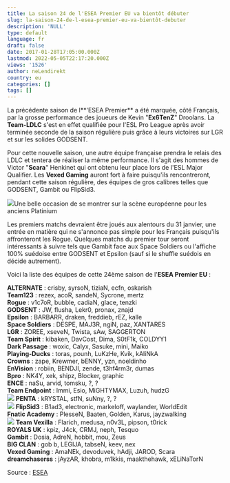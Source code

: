 ```yaml
---
title: La saison 24 de l'ESEA Premier EU va bientôt débuter
slug: la-saison-24-de-l-esea-premier-eu-va-bientôt-debuter
description: 'NULL'
type: default
language: fr
draft: false
date: 2017-01-28T17:05:00.000Z
lastmod: 2022-05-05T22:17:20.000Z
views: '1526'
author: neLendirekt
country: eu
categories: []
tags: []
---
```

La précédente saison de l**'ESEA Premier** a été marquée, côté Français, par la grosse performance des joueurs de Kevin "**Ex6TenZ**" Droolans. La **Team-LDLC** s'est en effet qualifiée pour l'ESL Pro League après avoir terminée seconde de la saison régulière puis grâce à leurs victoires sur LGR et sur les solides GODSENT.

Pour cette nouvelle saison, une autre équipe française prendra le relais des LDLC et tentera de réaliser la même performance. Il s'agit des hommes de Victor "**Scara**" Henkinet qui ont obtenu leur place lors de l'ESL Major Qualifier. Les **Vexed Gaming** auront fort à faire puisqu'ils rencontreront, pendant cette saison régulière, des équipes de gros calibres telles que GODSENT, Gambit ou FlipSid3.

![](/storage/images/588cc54d4eb52_14776633885997jpeg.jpeg)Une belle occasion de se montrer sur la scène européenne pour les anciens Platinium

Les premiers matchs devraient être joués aux alentours du 31 janvier, une entrée en matière qui ne s'annonce pas simple pour les Français puisqu'ils affronteront les Rogue. Quelques matchs du premier tour seront intéressants à suivre tels que Gambit face aux Space Soldiers ou l'affiche 100% suédoise entre GODSENT et Epsilon (sauf si le shuffle suédois en décide autrement).

Voici la liste des équipes de cette 24ème saison de l'**ESEA Premier EU** :

**ALTERNATE** : crisby, syrsoN, tiziaN, ecfn, oskarish  
**Team123** : rezex, acoR, sandeN, Sycrone, mertz  
**Rogue** : v1c7oR, bubble, cadiaN, glace, tenzki  
**GODSENT** : JW, flusha, Lekr0, pronax, znajd  
**Epsilon** : BARBARR, draken, freddieb, rEZ, kalle  
**Space Soldiers** : DESPE, MAJ3R, ngiN, paz, XANTARES  
**LGR** : ZOREE, xseveN, Twista, sAw, SAGGERTON  
**Team Spirit** : kibaken, DavCost, Dima, S0tF1k, COLDYY1  
**Dark Passage** : woxic, Calyx, Sasuke, mini, Maiko  
**Playing-Ducks** : toras, pounh, LuKzHe, Kvik, kAliNkA  
**Crowns** : zape, Krewmer, bENNY, yzn, noeldinho  
**EnVision** : robiin, BENDJI, zende, t3hf4rm3r, dumas  
**Bpro** : NK4Y, xek, shipz, Blocker, graphic  
**ENCE** : naSu, arvid, tomsku, ?, ?  
**Team Endpoint** : Immi, Esio, MiGHTYMAX, Luzuh, hudzG  
![](/storage/countries/flag/europe_flag_580d21b984714.gif) **PENTA** : kRYSTAL, stfN, suNny, ?, ?  
![](/storage/countries/flag/europe_flag_580d21b984714.gif) **FlipSid3** : B1ad3, electronic, markeloff, waylander, WorldEdit  
**Fnatic Academy** : PlesseN, Baaten, Golden, Karus, jayzwalking  
![](/storage/countries/flag/europe_flag_580d21b984714.gif) **Team Vexilla** : Flarich, medusa, n0v3L, pipson, t0rick  
**ROYALS UK** : kpiz, J4ck, CRMJ, neph, Tesquo  
**Gambit** : Dosia, AdreN, hobbit, mou, Zeus  
**BIG CLAN** : gob b, LEGIJA, tabseN, keev, nex  
**Vexed Gaming** : AmaNEk, devoduvek, hAdji, JAROD, Scara  
**dreamchaserss** : jAyzAR, khobra, m1kkis, maakthehawk, xELiNaTorN

Source : [ESEA](https://play.esea.net/index.php?s=news&d=comments&id=14941)
